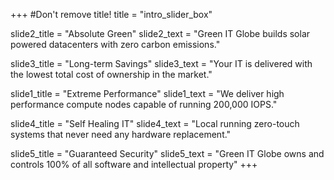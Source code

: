 +++
#Don't remove title!
title = "intro_slider_box"

slide2_title = "Absolute Green"
slide2_text = "Green IT Globe builds solar powered datacenters with zero carbon emissions."

slide3_title = "Long-term Savings"
slide3_text = "Your IT is delivered with the lowest total cost of ownership in the market."

slide1_title = "Extreme Performance"
slide1_text = "We deliver high performance compute nodes capable of running 200,000 IOPS."

slide4_title = "Self Healing IT"
slide4_text = "Local running zero-touch systems that never need any hardware replacement."

slide5_title = "Guaranteed Security"
slide5_text = "Green IT Globe owns and controls 100% of all software and intellectual property"
+++